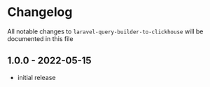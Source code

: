 # Changelog

All notable changes to `laravel-query-builder-to-clickhouse` will be documented in this file

## 1.0.0 - 2022-05-15

- initial release

